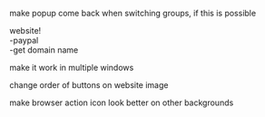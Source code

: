 make popup come back when switching groups, if this is possible<br>

website!<br>
-paypal<br>
-get domain name<br>

make it work in multiple windows<br>

change order of buttons on website image<br>

make browser action icon look better on other backgrounds<br>

